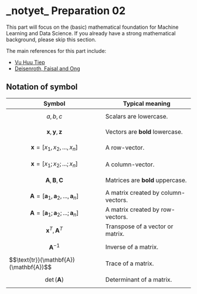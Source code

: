 
# \_notyet\_ Preparation 02
This part will focus on the (basic) mathematical foundation for Machine Learning and Data Science. If you already have a strong mathematical background, please skip this section.

The main references for this part include:
- [Vu Huu Tiep](https://github.com/tiepvupsu/tiepvupsu.github.io/blob/master/ML_math.pdf)
- [Deisenroth, Faisal and Ong](https://mml-book.github.io/book/mml-book.pdf)

## Notation of symbol

| Symbol | Typical meaning |
| ---    | ---             |
| $$a, b, c$$                              | Scalars are lowercase.           |
| $$\mathbf{x}, \mathbf{y}, \mathbf{z}$$   | Vectors are **bold** lowercase.  |
| $$\mathbf{x} = [x_1, x_2,..., x_n]$$     | A row-vector.                    |
| $$\mathbf{x} = [x_1; x_2;...; x_n]$$     | A column-vector.                 |
| $$\mathbf{A}, \mathbf{B}, \mathbf{C}$$   | Matrices are **bold** uppercase. |
| $$\mathbf{A} = [\mathbf{a}_1, \mathbf{a}_2,..., \mathbf{a}_n] $$   | A matrix created by column-vectors. |
| $$\mathbf{A} = [\mathbf{a}_1; \mathbf{a}_2;...; \mathbf{a}_n] $$   | A matrix created by row-vectors. |
| $$\mathbf{x}^T, \mathbf{A}^T$$           | Transpose of a vector or matrix. |
| $$\mathbf{A}^{-1}$$                      | Inverse of a matrix.             |
| $$\text{tr}}(\mathbf{A}) (\mathbf{A})$$  | Trace of a matrix.               |
| $$\det (\mathbf{A})$$                    | Determinant of a matrix.         |




